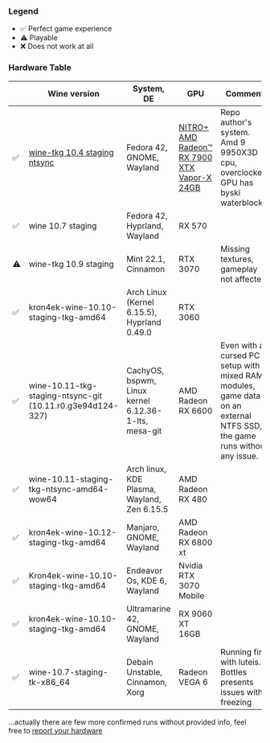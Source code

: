 ### Legend

- ✅ Perfect game experience
- ⚠️ Playable 
- ❌ Does not work at all

### Hardware Table

| | Wine version | System, DE | GPU | Comment |
|-|--------------|------------|-----|---------|
| ✅ | [wine-tkg 10.4 staging ntsync](https://github.com/future-XD/wine-tkg-staging-ntsync-git) | Fedora 42, GNOME, Wayland | [NITRO+ AMD Radeon™ RX 7900 XTX Vapor-X 24GB](https://www.sapphiretech.com/en/consumer/nitro-radeon-rx-7900-xtx-vaporx-24g-gddr6) | Repo author's system. Amd 9 9950X3D cpu, overclocked. GPU has byski waterblock.
| ✅ | wine 10.7 staging | Fedora 42, Hyprland, Wayland | RX 570 | 
| ⚠️ | wine-tkg 10.9 staging | Mint 22.1, Cinnamon | RTX 3070 | Missing textures, gameplay not affected |
| ✅ | kron4ek-wine-10.10-staging-tkg-amd64 | Arch Linux (Kernel 6.15.5), Hyprland 0.49.0 | RTX 3060 |
| ✅ | wine-10.11-tkg-staging-ntsync-git (10.11.r0.g3e94d124-327) | CachyOS, bspwm, Linux kernel 6.12.36-1-lts, mesa-git | AMD Radeon RX 6600 | Even with a cursed PC setup with mixed RAM modules, game data on an external NTFS SSD, the game runs without any issue.
| ✅ | wine-10.11-staging-tkg-ntsync-amd64-wow64 | Arch linux, KDE Plasma, Wayland, Zen 6.15.5 | AMD Radeon RX 480 |
| ✅ | kron4ek-wine-10.12-staging-tkg-amd64 | Manjaro, GNOME, Wayland | AMD Radeon RX 6800 xt |
| ✅ | Kron4ek-wine-10.10-staging-tkg-amd64 | Endeavor Os, KDE 6, Wayland | Nvidia RTX 3070 Mobile | 
| ✅ | kron4ek-wine-10.10-staging-tkg-amd64 | Ultramarine 42, GNOME, Wayland | RX 9060 XT 16GB | 
| ✅ | wine-10.7-staging-tk-x86_64 | Debain Unstable, Cinnamon, Xorg | Radeon VEGA 6 | Running fine with luteis. Bottles presents issues with freezing


...actually there are few more confirmed runs without provided info, feel free to [report your hardware](https://github.com/aamaanaa/strinova-linux/issues/new/choose)

